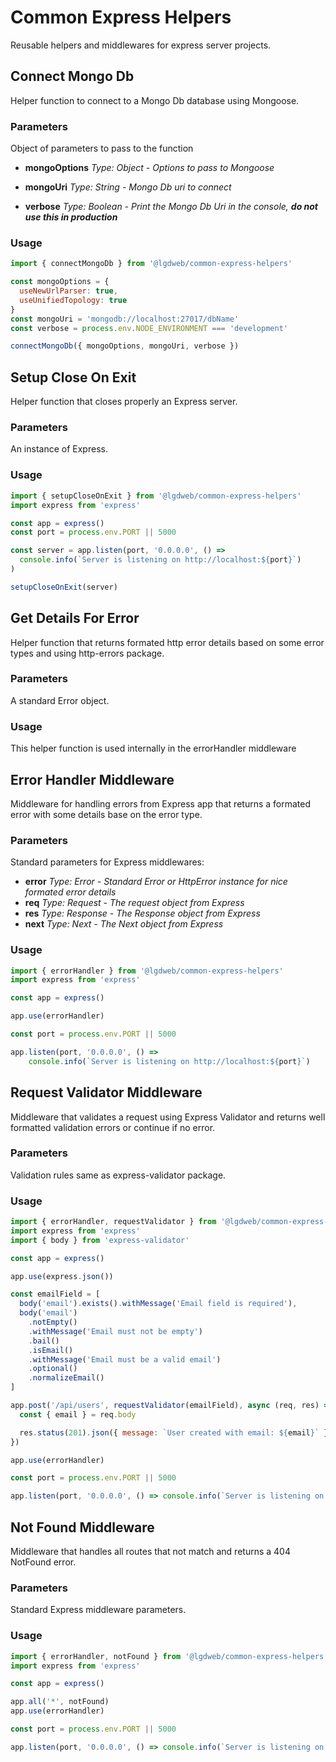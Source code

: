 # Common Express Helpers

Reusable helpers and middlewares for express server projects.

## Connect Mongo Db

Helper function to connect to a Mongo Db database using Mongoose.

### Parameters

Object of parameters to pass to the function

- **mongoOptions** _Type: Object - Options to pass to Mongoose_

- **mongoUri** _Type: String - Mongo Db uri to connect_

- **verbose** _Type: Boolean - Print the Mongo Db Uri in the console, **do not use this in
  production**_

### Usage

```js
import { connectMongoDb } from '@lgdweb/common-express-helpers'

const mongoOptions = {
  useNewUrlParser: true,
  useUnifiedTopology: true
}
const mongoUri = 'mongodb://localhost:27017/dbName'
const verbose = process.env.NODE_ENVIRONMENT === 'development'

connectMongoDb({ mongoOptions, mongoUri, verbose })
```

## Setup Close On Exit

Helper function that closes properly an Express server.

### Parameters

An instance of Express.

### Usage

```js
import { setupCloseOnExit } from '@lgdweb/common-express-helpers'
import express from 'express'

const app = express()
const port = process.env.PORT || 5000

const server = app.listen(port, '0.0.0.0', () =>
  console.info(`Server is listening on http://localhost:${port}`)
)

setupCloseOnExit(server)
```

## Get Details For Error

Helper function that returns formated http error details based on some error types and using
http-errors package.

### Parameters

A standard Error object.

### Usage

This helper function is used internally in the errorHandler middleware

## Error Handler Middleware

Middleware for handling errors from Express app that returns a formated error with some details base
on the error type.

### Parameters

Standard parameters for Express middlewares:

- **error** _Type: Error - Standard Error or HttpError instance for nice formated error details_
- **req** _Type: Request - The request object from Express_
- **res** _Type: Response - The Response object from Express_
- **next** _Type: Next - The Next object from Express_

### Usage

```js
import { errorHandler } from '@lgdweb/common-express-helpers'
import express from 'express'

const app = express()

app.use(errorHandler)

const port = process.env.PORT || 5000

app.listen(port, '0.0.0.0', () =>
    console.info(`Server is listening on http://localhost:${port}`)
```

## Request Validator Middleware

Middleware that validates a request using Express Validator and returns well formatted validation
errors or continue if no error.

### Parameters

Validation rules same as express-validator package.

### Usage

```js
import { errorHandler, requestValidator } from '@lgdweb/common-express-helpers'
import express from 'express'
import { body } from 'express-validator'

const app = express()

app.use(express.json())

const emailField = [
  body('email').exists().withMessage('Email field is required'),
  body('email')
    .notEmpty()
    .withMessage('Email must not be empty')
    .bail()
    .isEmail()
    .withMessage('Email must be a valid email')
    .optional()
    .normalizeEmail()
]

app.post('/api/users', requestValidator(emailField), async (req, res) => {
  const { email } = req.body

  res.status(201).json({ message: `User created with email: ${email}` })
})

app.use(errorHandler)

const port = process.env.PORT || 5000

app.listen(port, '0.0.0.0', () => console.info(`Server is listening on http://localhost:${port}`))
```

## Not Found Middleware

Middleware that handles all routes that not match and returns a 404 NotFound error.

### Parameters

Standard Express middleware parameters.

### Usage

```js
import { errorHandler, notFound } from '@lgdweb/common-express-helpers'
import express from 'express'

const app = express()

app.all('*', notFound)
app.use(errorHandler)

const port = process.env.PORT || 5000

app.listen(port, '0.0.0.0', () => console.info(`Server is listening on http://localhost:${port}`))
```
